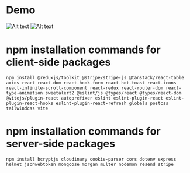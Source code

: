 # Demo 
![Alt text](Demo%201.gif?raw=true "demo1")
![Alt text](Demo%202.gif?raw=true "demo2")

# npm installation commands for client-side packages
```
npm install @reduxjs/toolkit @stripe/stripe-js @tanstack/react-table axios react react-dom react-hook-form react-hot-toast react-icons react-infinite-scroll-component react-redux react-router-dom react-type-animation sweetalert2 @eslint/js @types/react @types/react-dom @vitejs/plugin-react autoprefixer eslint eslint-plugin-react eslint-plugin-react-hooks eslint-plugin-react-refresh globals postcss tailwindcss vite
```

# npm installation commands for server-side packages
```
npm install bcryptjs cloudinary cookie-parser cors dotenv express helmet jsonwebtoken mongoose morgan multer nodemon resend stripe
```

